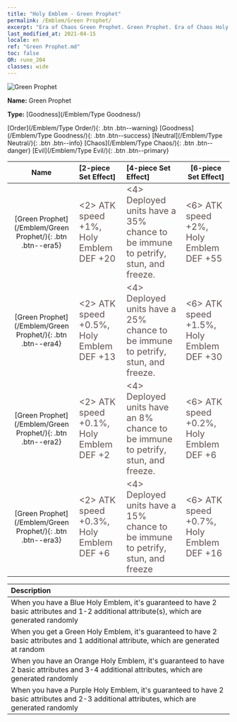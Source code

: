 ```yaml
---
title: "Holy Emblem - Green Prophet"
permalink: /Emblem/Green Prophet/
excerpt: "Era of Chaos Green Prophet. Green Prophet. Era of Chaos Holy Emblem Green Prophet. Era of Chaos Goodness Green Prophet"
last_modified_at: 2021-04-15
locale: en
ref: "Green Prophet.md"
toc: false
QR: rune_204
classes: wide
---
```


  ![Green Prophet](/images/r/rune_icon_204.png)

 **Name:** Green Prophet

 **Type:** [Goodness](/Emblem/Type Goodness/)

  [Order](/Emblem/Type Order/){: .btn .btn--warning}   [Goodness](/Emblem/Type Goodness/){: .btn .btn--success}   [Neutral](/Emblem/Type Neutral/){: .btn .btn--info}   [Chaos](/Emblem/Type Chaos/){: .btn .btn--danger}   [Evil](/Emblem/Type Evil/){: .btn .btn--primary} 

  |  Name    | [2-piece Set Effect] | [4-piece Set Effect] | [6-piece Set Effect]  | 
  |:-----------------------:|:-------------------|:-----------------|----------------| 
  | [Green Prophet](/Emblem/Green Prophet/){: .btn .btn--era5} | <span style="color: #645252;font-size:20px">&lt;2&gt; ATK speed +1%, Holy Emblem DEF +20</span> | <span style="color: #645252;font-size:20px">&lt;4&gt; Deployed units have a 35% chance to be immune to petrify, stun, and freeze.</span> | <span style="color: #645252;font-size:20px">&lt;6&gt; ATK speed +2%, Holy Emblem DEF +55</span> | 
  | [Green Prophet](/Emblem/Green Prophet/){: .btn .btn--era4} | <span style="color: #645252;font-size:20px">&lt;2&gt; ATK speed +0.5%, Holy Emblem DEF +13</span> | <span style="color: #645252;font-size:20px">&lt;4&gt; Deployed units have a 25% chance to be immune to petrify, stun, and freeze.</span> | <span style="color: #645252;font-size:20px">&lt;6&gt; ATK speed +1.5%, Holy Emblem DEF +30</span> | 
  | [Green Prophet](/Emblem/Green Prophet/){: .btn .btn--era2} | <span style="color: #645252;font-size:20px">&lt;2&gt; ATK speed +0.1%, Holy Emblem DEF +2</span> | <span style="color: #645252;font-size:20px">&lt;4&gt; Deployed units have an 8% chance to be immune to petrify, stun, and freeze.</span> | <span style="color: #645252;font-size:20px">&lt;6&gt; ATK speed +0.2%, Holy Emblem DEF +6</span> | 
  | [Green Prophet](/Emblem/Green Prophet/){: .btn .btn--era3} | <span style="color: #645252;font-size:20px">&lt;2&gt; ATK speed +0.3%, Holy Emblem DEF +6</span> | <span style="color: #645252;font-size:20px">&lt;4&gt; Deployed units have a 15% chance to be immune to petrify, stun, and freeze</span> | <span style="color: #645252;font-size:20px">&lt;6&gt; ATK speed +0.7%, Holy Emblem DEF +16</span> | 

  |         Description            | 
  |:-------------------------------|
  | When you have a Blue Holy Emblem, it's guaranteed to have 2 basic attributes and 1-2 additional attribute(s), which are generated randomly |
  | When you get a Green Holy Emblem, it's guaranteed to have 2 basic attributes and 1 additional attribute, which are generated at random |
  | When you have an Orange Holy Emblem, it's guaranteed to have 2 basic attributes and 3-4 additional attributes, which are generated randomly |
  | When you have a Purple Holy Emblem, it's guaranteed to have 2 basic attributes and 2-3 additional attributes, which are generated randomly |
